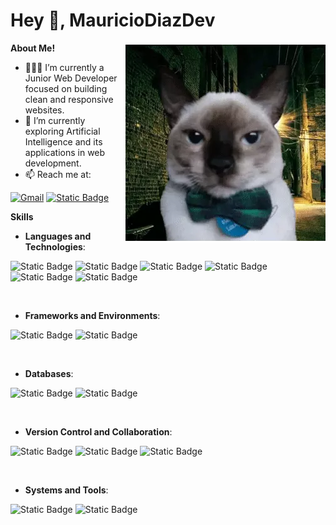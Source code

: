 <h1 title="intro"> Hey 👋, MauricioDiazDev</h1>

  <img align="right" alt="meme" src="./assets/meme.jpg" />

**About Me!**

- 👨🏽‍💻 I’m currently a Junior Web Developer focused on building clean and responsive websites.
- 🌱 I’m currently exploring Artificial Intelligence and its applications in web development.
- 📫 Reach me at:

[![Gmail](https://img.shields.io/badge/Gmail-D14836?style=for-the-badge&logo=gmail&logoColor=white)](mailto:mauriciolagunadiaz2003@gmail.com)
<a href="https://linkedin.com/in/mauricio-diaz-laguna">
 <img alt="Static Badge" src="https://img.shields.io/badge/Linkedin-white?style=for-the-badge&logo=linkedin&labelColor=black&color=%23004788">
</a>

  
**Skills**

<p align="center">

- **Languages and Technologies**:

![Static Badge](https://img.shields.io/badge/PHP-white?style=for-the-badge&logo=php&logoSize=auto&labelColor=black&color=%23777BB4)
![Static Badge](https://img.shields.io/badge/Python-white?style=for-the-badge&logo=python&logoSize=auto&labelColor=black&color=%233776AB)
![Static Badge](https://img.shields.io/badge/Javascript-white?style=for-the-badge&logo=javascript&logoSize=auto&labelColor=black&color=%23F7DF1E)
![Static Badge](https://img.shields.io/badge/HTML5-white?style=for-the-badge&logo=html5&logoSize=auto&labelColor=black&color=%23E34F26)
![Static Badge](https://img.shields.io/badge/CSS-white?style=for-the-badge&logo=css&logoSize=auto&labelColor=black&color=%23663399)
![Static Badge](https://img.shields.io/badge/Bootstrap-white?style=for-the-badge&logo=bootstrap&logoSize=auto&labelColor=black&color=%237952B3)

<br>   
    
- **Frameworks and Environments**:

![Static Badge](https://img.shields.io/badge/Django-white?style=for-the-badge&logo=django&logoSize=auto&labelColor=black&color=%23092E20)
![Static Badge](https://img.shields.io/badge/Wordpress-white?style=for-the-badge&logo=wordpress&logoSize=auto&labelColor=black&color=%2321759B)

<br>

- **Databases**:

![Static Badge](https://img.shields.io/badge/Mysql-white?style=for-the-badge&logo=mysql&logoSize=auto&labelColor=black&color=%234479A1)
![Static Badge](https://img.shields.io/badge/Postgresql-white?style=for-the-badge&logo=postgresql&logoSize=auto&labelColor=black&color=%234169E1)

<br>

- **Version Control and Collaboration**:

![Static Badge](https://img.shields.io/badge/Git-white?style=for-the-badge&logo=git&logoSize=auto&labelColor=black&color=%23F05032)
![Static Badge](https://img.shields.io/badge/Github-white?style=for-the-badge&logo=github&logoSize=auto&labelColor=black&color=%23181717)
![Static Badge](https://img.shields.io/badge/Bitbucket-white?style=for-the-badge&logo=bitbucket&logoSize=auto&labelColor=black&color=%230052CC)

<br>

- **Systems and Tools**:

![Static Badge](https://img.shields.io/badge/Docker-white?style=for-the-badge&logo=docker&logoSize=auto&labelColor=black&color=%232496ED)
![Static Badge](https://img.shields.io/badge/Linux-white?style=for-the-badge&logo=linux&logoSize=auto&labelColor=black&color=%23FCC624)

</p>

